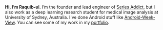 **Hi, I’m Raquib-ul.** I’m the founder and lead engineer of [Series Addict](https://play.google.com/store/apps/details?id=com.alamkanak.seriesaddict), but I also work as a deep learning research student for medical image analysis at University of Sydney, Australia. I've done Android stuff like [Android-Week-View](https://github.com/alamkanak/Android-Week-View). You can see some of my work in my [portfolio](http://alamkanak.github.io).
